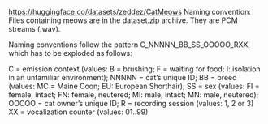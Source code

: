 https://huggingface.co/datasets/zeddez/CatMeows
Naming convention: 
Files containing meows are in the dataset.zip archive. They are PCM streams (.wav).

Naming conventions follow the pattern C_NNNNN_BB_SS_OOOOO_RXX, which has to be exploded as follows:

C = emission context (values: B = brushing; F = waiting for food; I: isolation in an unfamiliar environment);
NNNNN = cat’s unique ID;
BB = breed (values: MC = Maine Coon; EU: European Shorthair);
SS = sex (values: FI = female, intact; FN: female, neutered; MI: male, intact; MN: male, neutered);
OOOOO = cat owner’s unique ID;
R = recording session (values: 1, 2 or 3)
XX = vocalization counter (values: 01..99)
